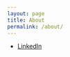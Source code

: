 ```yaml
---
layout: page
title: About
permalink: /about/
---
```


* [LinkedIn](https://www.linkedin.com/in/gcrsaldanha/?locale=en_US)